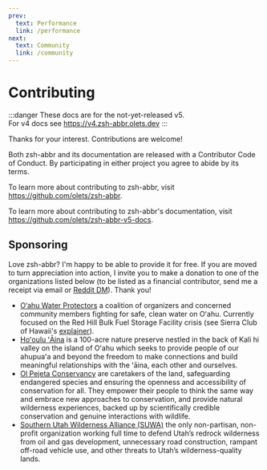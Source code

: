```yaml
---
prev:
  text: Performance
  link: /performance
next:
  text: Community
  link: /community
---
```


# Contributing

:::danger
These docs are for the not-yet-released v5.  
For v4 docs see <https://v4.zsh-abbr.olets.dev>
:::

Thanks for your interest. Contributions are welcome!

Both zsh-abbr and its documentation are released with a Contributor Code of Conduct. By participating in either project you agree to abide by its terms.

To learn more about contributing to zsh-abbr, visit <https://github.com/olets/zsh-abbr>.

To learn more about contributing to zsh-abbr's documentation, visit <https://github.com/olets/zsh-abbr-v5-docs>.

## Sponsoring

Love zsh-abbr? I'm happy to be able to provide it for free. If you are moved to turn appreciation into action, I invite you to make a donation to one of the organizations listed below (to be listed as a financial contributor, send me a receipt via email or [Reddit DM](https://www.reddit.com/user/olets)). Thank you!

- [O‘ahu Water Protectors](https://oahuwaterprotectors.org/) a coalition of organizers and concerned community members fighting for safe, clean water on Oʻahu. Currently focused on the Red Hill Bulk Fuel Storage Facility crisis (see Sierra Club of Hawaii's [explainer](https://sierraclubhawaii.org/redhill)).
- [Hoʻoulu ʻĀina](https://hoouluaina.org/) is a 100-acre nature preserve nestled in the back of Kali hi valley on the island of Oʻahu which seeks to provide people of our ahupuaʻa and beyond the freedom to make connections and build meaningful relationships with the ʻāina, each other and ourselves.
- [Ol Pejeta Conservancy](https://www.olpejetaconservancy.org/) are caretakers of the land, safeguarding endangered species and ensuring the openness and accessibility of conservation for all. They empower their people to think the same way and embrace new approaches to conservation, and provide natural wilderness experiences, backed up by scientifically credible conservation and genuine interactions with wildlife.
- [Southern Utah Wilderness Alliance (SUWA)](https://suwa.org/) the only non-partisan, non-profit organization working full time to defend Utah’s redrock wilderness from oil and gas development, unnecessary road construction, rampant off-road vehicle use, and other threats to Utah’s wilderness-quality lands.
